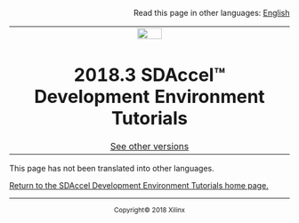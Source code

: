 <p align="right">
Read this page in other languages: <a href="../README.md">English</a>
</p>

<table>
  <tr>
    <td align="center"><img src="https://www.xilinx.com/content/dam/xilinx/imgs/press/media-kits/corporate/xilinx-logo.png" width="30%"/><h1>2018.3 SDAccel™ Development Environment Tutorials</h1>
    <a href="https://github.com/Xilinx/SDAccel-Tutorials/branches/all">See other versions</a>
    </td>
  </tr>
  </table>

This page has not been translated into other languages.

[Return to the SDAccel Development Environment Tutorials home page.](../README.md)


<hr/>
<p align="center"><sup>Copyright&copy; 2018 Xilinx</sup></p>
